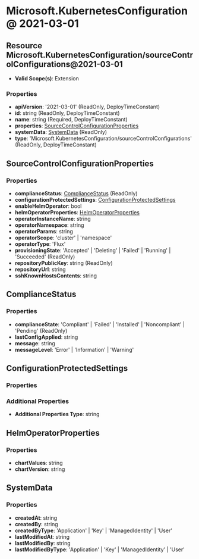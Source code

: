 # Microsoft.KubernetesConfiguration @ 2021-03-01

## Resource Microsoft.KubernetesConfiguration/sourceControlConfigurations@2021-03-01
* **Valid Scope(s)**: Extension
### Properties
* **apiVersion**: '2021-03-01' (ReadOnly, DeployTimeConstant)
* **id**: string (ReadOnly, DeployTimeConstant)
* **name**: string (Required, DeployTimeConstant)
* **properties**: [SourceControlConfigurationProperties](#sourcecontrolconfigurationproperties)
* **systemData**: [SystemData](#systemdata) (ReadOnly)
* **type**: 'Microsoft.KubernetesConfiguration/sourceControlConfigurations' (ReadOnly, DeployTimeConstant)

## SourceControlConfigurationProperties
### Properties
* **complianceStatus**: [ComplianceStatus](#compliancestatus) (ReadOnly)
* **configurationProtectedSettings**: [ConfigurationProtectedSettings](#configurationprotectedsettings)
* **enableHelmOperator**: bool
* **helmOperatorProperties**: [HelmOperatorProperties](#helmoperatorproperties)
* **operatorInstanceName**: string
* **operatorNamespace**: string
* **operatorParams**: string
* **operatorScope**: 'cluster' | 'namespace'
* **operatorType**: 'Flux'
* **provisioningState**: 'Accepted' | 'Deleting' | 'Failed' | 'Running' | 'Succeeded' (ReadOnly)
* **repositoryPublicKey**: string (ReadOnly)
* **repositoryUrl**: string
* **sshKnownHostsContents**: string

## ComplianceStatus
### Properties
* **complianceState**: 'Compliant' | 'Failed' | 'Installed' | 'Noncompliant' | 'Pending' (ReadOnly)
* **lastConfigApplied**: string
* **message**: string
* **messageLevel**: 'Error' | 'Information' | 'Warning'

## ConfigurationProtectedSettings
### Properties
### Additional Properties
* **Additional Properties Type**: string

## HelmOperatorProperties
### Properties
* **chartValues**: string
* **chartVersion**: string

## SystemData
### Properties
* **createdAt**: string
* **createdBy**: string
* **createdByType**: 'Application' | 'Key' | 'ManagedIdentity' | 'User'
* **lastModifiedAt**: string
* **lastModifiedBy**: string
* **lastModifiedByType**: 'Application' | 'Key' | 'ManagedIdentity' | 'User'

